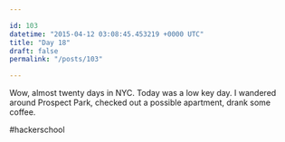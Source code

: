 ```yaml
---

id: 103
datetime: "2015-04-12 03:08:45.453219 +0000 UTC"
title: "Day 18"
draft: false
permalink: "/posts/103"

---
```


Wow, almost twenty days in NYC. Today was a low key day. I wandered around Prospect Park, checked out a possible apartment, drank some coffee.

#hackerschool

